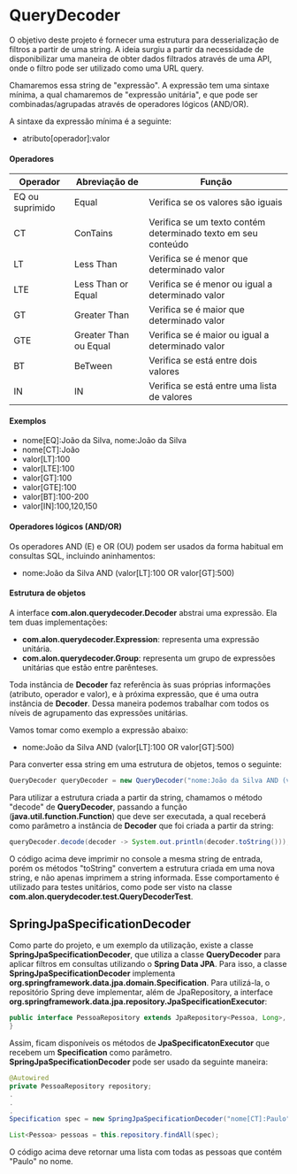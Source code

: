 # QueryDecoder

O objetivo deste projeto é fornecer uma estrutura para desserialização de filtros a partir de uma string. A ideia surgiu a partir da necessidade de disponibilizar uma maneira de obter dados filtrados através de uma API, onde o filtro pode ser utilizado como uma URL query.

Chamaremos essa string de "expressão". A expressão tem uma sintaxe mínima, a qual chamaremos de "expressão unitária", e que pode ser combinadas/agrupadas através de operadores lógicos (AND/OR).

A sintaxe da expressão mínima é a seguinte:

* atributo[operador]:valor

#### Operadores

| Operador        | Abreviação de         | Função                                                        |
|-----------------|-----------------------|---------------------------------------------------------------|
| EQ ou suprimido | Equal                 | Verifica se os valores são iguais                             |
| CT              | ConTains              | Verifica se um texto contém determinado texto em seu conteúdo |
| LT              | Less Than             | Verifica se é menor que determinado valor                     |
| LTE             | Less Than or Equal    | Verifica se é menor ou igual a determinado valor              |
| GT              | Greater Than          | Verifica se é maior que determinado valor                     |
| GTE             | Greater Than ou Equal | Verifica se é maior ou igual a determinado valor              |
| BT              | BeTween               | Verifica se está entre dois valores                           |
| IN              | IN                    | Verifica se está entre uma lista de valores                   |

#### Exemplos
 
* nome[EQ]:João da Silva, nome:João da Silva 
* nome[CT]:João
* valor[LT]:100
* valor[LTE]:100
* valor[GT]:100
* valor[GTE]:100
* valor[BT]:100-200
* valor[IN]:100,120,150

#### Operadores lógicos (AND/OR)

Os operadores AND (E) e OR (OU) podem ser usados da forma habitual em consultas SQL, incluindo aninhamentos:

* nome:João da Silva AND (valor[LT]:100 OR valor[GT]:500)


#### Estrutura de objetos

A interface __com.alon.querydecoder.Decoder__ abstrai uma expressão. Ela tem duas implementações: 

* __com.alon.querydecoder.Expression__: representa uma expressão unitária.
* __com.alon.querydecoder.Group__: representa um grupo de expressões unitárias que estão entre parênteses.

Toda instância de __Decoder__ faz referência às suas próprias informações (atributo, operador e valor), e à próxima expressão, que é uma outra instância de __Decoder__. Dessa maneira podemos trabalhar com todos os níveis de agrupamento das expressões unitárias.

Vamos tomar como exemplo a expressão abaixo:

* nome:João da Silva AND (valor[LT]:100 OR valor[GT]:500)

Para converter essa string em uma estrutura de objetos, temos o seguinte:

```java
QueryDecoder queryDecoder = new QueryDecoder("nome:João da Silva AND (valor[LT]:100 OR valor[GT]:500)");
```

Para utilizar a estrutura criada a partir da string, chamamos o método "decode" de __QueryDecoder__, passando a função (__java.util.function.Function__) que deve ser executada, a qual receberá como parâmetro a instância de __Decoder__ que foi criada a partir da string:

```java
queryDecoder.decode(decoder -> System.out.println(decoder.toString()));
```

O código acima deve imprimir no console a mesma string de entrada, porém os métodos "toString" convertem a estrutura criada em uma nova string, e não apenas imprimem a string informada. Esse comportamento é utilizado para testes unitários, como pode ser visto na classe __com.alon.querydecoder.test.QueryDecoderTest__.

## SpringJpaSpecificationDecoder

Como parte do projeto, e um exemplo da utilização, existe a classe __SpringJpaSpecificationDecoder__, que utiliza a classe __QueryDecoder__ para aplicar filtros em consultas utilizando o __Spring Data JPA__. Para isso, a classe __SpringJpaSpecificationDecoder__ implementa __org.springframework.data.jpa.domain.Specification__. Para utilizá-la, o repositório Spring deve implementar, além de JpaRepository, a interface __org.springframework.data.jpa.repository.JpaSpecificationExecutor__:

```java
public interface PessoaRepository extends JpaRepository<Pessoa, Long>, JpaSpecificationExecutor<Pessoa> {
}
```

Assim, ficam disponíveis os métodos de __JpaSpecificatonExecutor__ que recebem um __Specification__ como parâmetro. __SpringJpaSpecificationDecoder__ pode ser usado da seguinte maneira:

```java
@Autowired
private PessoaRepository repository;
.
.
.
Specification spec = new SpringJpaSpecificationDecoder("nome[CT]:Paulo");

List<Pessoa> pessoas = this.repository.findAll(spec);
```

O código acima deve retornar uma lista com todas as pessoas que contém "Paulo" no nome.
